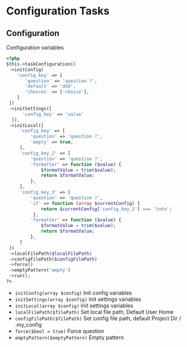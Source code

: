 # Configuration Tasks
## Configuration


Configuration variables

``` php
<?php
$this->taskConfiguration()
 ->initConfig(
    'config_key' => [
       'question' => 'question ?',
       'default' => 'ddd',
       'choices' => ['choice'],
    ]
 ])
 ->initSettings([
      'config_key' => 'value'
  ]),
 ->initLocal([
     'config_key' => [
         'question' => 'question ?',
         'empty' => true,
     ],
     'config_key_2' => [
         'question' => 'question ?',
         'formatter' => function ($value) {
             $formatValue = trim($value);
             return $formatValue;
         },
     ],
     'config_key_3' => [
         'question' => 'question ?',
         'if' => function (array $currentConfig) {
             return $currentConfig['config_key_2'] === 'toto';
          },
         'formatter' => function ($value) {
             $formatValue = trim($value);
             return $formatValue;
         },
     ]
 ])
 ->localFilePath($localFilePath)
 ->configFilePath($configFilePath)
 ->force()
 ->emptyPattern('empty')
 ->run();
?>
```

* `initConfig(array $config)`  Init config variables
* `initSettings(array $config)`  Init settings variables
* `initLocal(array $config)`  Init settings variables
* `localFilePath($filePath)`  Set local file path, Default User Home
* `configFilePath($filePath)`  Set config file path, default Project Dir / .my_config
* `force($bool = true)`  Force question
* `emptyPattern($emptyPattern)`  Empty pattern

